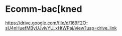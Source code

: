 # Ecomm-bac[kned


https://drive.google.com/file/d/169F2O-sU4nHuefMByUJvivYU_xHtWPaj/view?usp=drive_link
